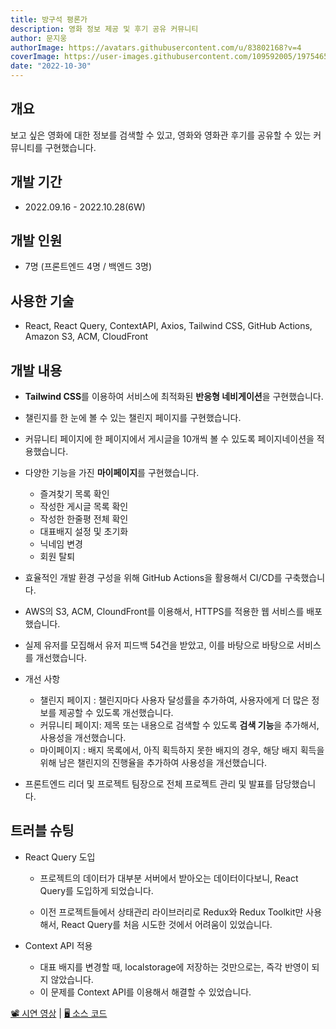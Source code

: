 ```yaml
---
title: 방구석 평론가
description: 영화 정보 제공 및 후기 공유 커뮤니티 
author: 문지웅
authorImage: https://avatars.githubusercontent.com/u/83802168?v=4
coverImage: https://user-images.githubusercontent.com/109592005/197546591-4c4d3d21-f046-455f-b3a4-80810d9ca811.png
date: "2022-10-30"
---
```


## 개요

보고 싶은 영화에 대한 정보를 검색할 수 있고, 영화와 영화관 후기를 공유할 수 있는 커뮤니티를 구현했습니다.

## 개발 기간

- 2022.09.16 - 2022.10.28(6W)

## 개발 인원

- 7명 (프론트엔드 4명 / 백엔드 3명)

## 사용한 기술

- React, React Query, ContextAPI, Axios, Tailwind CSS, GitHub Actions, Amazon S3, ACM, CloudFront

## 개발 내용

- **Tailwind CSS**를 이용하여 서비스에 최적화된 **반응형 네비게이션**을 구현했습니다.

- 챌린지를 한 눈에 볼 수 있는 챌린지 페이지를 구현했습니다.

- 커뮤니티 페이지에 한 페이지에서 게시글을 10개씩 볼 수 있도록 페이지네이션을 적용했습니다.

- 다양한 기능을 가진 **마이페이지**를 구현했습니다.
  - 즐겨찾기 목록 확인
  - 작성한 게시글 목록 확인
  - 작성한 한줄평 전체 확인
  - 대표배지 설정 및 초기화
  - 닉네임 변경
  - 회원 탈퇴

- 효율적인 개발 환경 구성을 위해 GitHub Actions을 활용해서 CI/CD를 구축했습니다.

- AWS의 S3, ACM, CloundFront를 이용해서, HTTPS를 적용한 웹 서비스를 배포했습니다.

- 실제 유저를 모집해서 유저 피드백 54건을 받았고, 이를 바탕으로 바탕으로 서비스를 개선했습니다.
- 개선 사항
  - 챌린지 페이지 : 챌린지마다 사용자 달성률을 추가하여, 사용자에게 더 많은 정보를 제공할 수 있도록 개선했습니다.
  - 커뮤니티 페이지: 제목 또는 내용으로 검색할 수 있도록 **검색 기능**을 추가해서, 사용성을 개선했습니다.
  - 마이페이지 : 배지 목록에서, 아직 획득하지 못한 배지의 경우, 해당 배지 획득을 위해 남은 챌린지의 진행율을 추가하여 사용성을 개선했습니다.

- 프론트엔드 리더 및 프로젝트 팀장으로 전체 프로젝트 관리 및 발표를 담당했습니다.

## 트러블 슈팅

- React Query 도입
  - 프로젝트의 데이터가 대부분 서버에서 받아오는 데이터이다보니, React Query를 도입하게 되었습니다.
  
  - 이전 프로젝트들에서 상태관리 라이브러리로 Redux와 Redux Toolkit만 사용해서, React Query를 처음 시도한 것에서 어려움이 있었습니다.

- Context API 적용
  - 대표 배지를 변경할 때, localstorage에 저장하는 것만으로는, 즉각 반영이 되지 않았습니다.
  - 이 문제를 Context API를 이용해서 해결할 수 있었습니다.

 [📽️ 시연 영상](https://youtu.be/ilfDHnkgZ_w) |  [🖥️ 소스 코드](https://github.com/inno-final-team5/final-fe)
